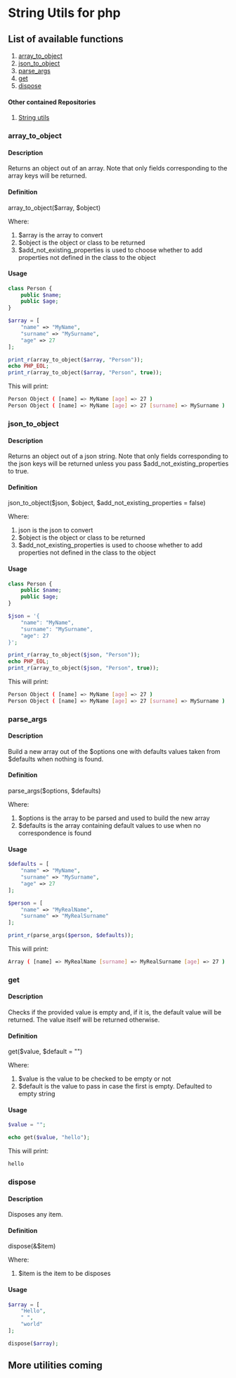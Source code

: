 # String Utils for php

## List of available functions

1) [array_to_object](#array_to_object)
2) [json_to_object](#json_to_object)
3) [parse_args](#parse_args)
4) [get](#get)
5) [dispose](#dispose)

#### Other contained Repositories

1) [String utils](https://github.com/ThomasSquall/PHPStringUtils)

### array_to_object

#### Description

Returns an object out of an array.
Note that only fields corresponding to the array keys will be returned.

#### Definition

array_to_object($array, $object)

Where:
1) $array is the array to convert
2) $object is the object or class to be returned
3) $add_not_existing_properties is used to choose whether to add properties not defined in the class to the object

#### Usage

``` php
class Person {
    public $name;
    public $age;
}

$array = [
    "name" => "MyName",
    "surname" => "MySurname",
    "age" => 27
];

print_r(array_to_object($array, "Person"));
echo PHP_EOL;
print_r(array_to_object($array, "Person", true));
```

This will print:

``` sh
Person Object ( [name] => MyName [age] => 27 ) 
Person Object ( [name] => MyName [age] => 27 [surname] => MySurname )
```

### json_to_object

#### Description

Returns an object out of a json string.
Note that only fields corresponding to the json keys will be returned  unless you pass $add_not_existing_properties to true.

#### Definition

json_to_object($json, $object, $add_not_existing_properties = false)

Where:
1) json is the json to convert
2) $object is the object or class to be returned
3) $add_not_existing_properties is used to choose whether to add properties not defined in the class to the object

#### Usage

``` php
class Person {
    public $name;
    public $age;
}

$json = '{
    "name": "MyName",
    "surname": "MySurname",
    "age": 27
}';

print_r(array_to_object($json, "Person"));
echo PHP_EOL;
print_r(array_to_object($json, "Person", true));
```

This will print:

``` sh
Person Object ( [name] => MyName [age] => 27 ) 
Person Object ( [name] => MyName [age] => 27 [surname] => MySurname )
```

### parse_args

#### Description

Build a new array out of the $options one with defaults values taken from $defaults when nothing is found.

#### Definition

parse_args($options, $defaults)

Where:
1) $options is the array to be parsed and used to build the new array
2) $defaults is the array containing default values to use when no correspondence is found

#### Usage

``` php
$defaults = [
    "name" => "MyName",
    "surname" => "MySurname",
    "age" => 27
];

$person = [
    "name" => "MyRealName",
    "surname" => "MyRealSurname"
];

print_r(parse_args($person, $defaults));
```

This will print:

``` sh
Array ( [name] => MyRealName [surname] => MyRealSurname [age] => 27 )
```

### get

#### Description
Checks if the provided value is empty and, if it is, the default value will be returned. The value itself will be returned otherwise.

#### Definition

get($value, $default = "")

Where:
1) $value is the value to be checked to be empty or not
2) $default is the value to pass in case the first is empty. Defaulted to empty string

#### Usage

``` php
$value = "";

echo get($value, "hello");
```

This will print:

``` sh
hello
```

### dispose

#### Description

Disposes any item.

#### Definition

dispose(&$item)

Where:
1) $item is the item to be disposes

#### Usage

``` php
$array = [
    "Hello",
    " ",
    "world"
];

dispose($array);
```

## More utilities coming

